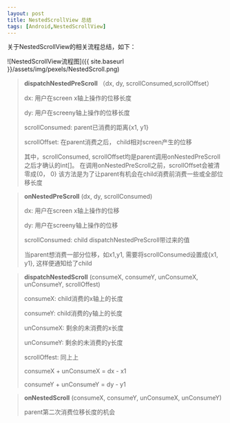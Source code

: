 ```yaml
---
layout: post
title: NestedScrollView 总结
tags: [Android,NestedScrollView]
---
```




关于NestedScrollView的相关流程总结，如下：

![NestedScrollView流程图]({{ site.baseurl }}/assets/img/pexels/NestedScroll.png)


> **dispatchNestedPreScroll**
>   （dx, dy, scrollConsumed,scrollOffset）
>
>   dx: 用户在screen x轴上操作的位移长度
>
>   dy: 用户在screeny轴上操作的位移长度
>
>   scrollConsumed: parent已消费的距离{x1, y1}
>
>   scrollOffset: 在parent消费之后， child相对screen产生的位移
>
> 其中，scrollConsumed, scrollOffset均是parent调用onNestedPreScroll之后才确认的int[]。
> 在调用onNestedPreScroll之前，scrollOffset会被清零成{0， 0}
> 该方法是为了让parent有机会在child消费前消费一些或全部位移长度


> **onNestedPreScroll**
>   (dx, dy, scrollConsumed)
>
>   dx: 用户在screen x轴上操作的位移
>
>   dy: 用户在screeny轴上操作的位移
>
>   scrollConsumed: child dispatchNestedPreScroll带过来的值
>
> 当parent想消费一部分位移，如x1,y1, 需要将scrollConsumed设置成{x1, y1}, 这样便通知给了child


> **dispatchNestedScroll**
>   (consumeX, consumeY, unConsumeX, unConsumeY, scrollOffest)
>
>   consumeX: child消费的x轴上的长度
>
>   consumeY: child消费的y轴上的长度
>
>   unConsumeX: 剩余的未消费的x长度
>
>   unConsumeY: 剩余的未消费的y长度
>
>   scrollOffest: 同上上
>
>   consumeX + unConsumeX = dx - x1
>
>   consumeY + unConsumeY = dy - y1


> **onNestedScroll**
>   (consumeX, consumeY, unConsumeX, unConsumeY)
>
>   parent第二次消费位移长度的机会
